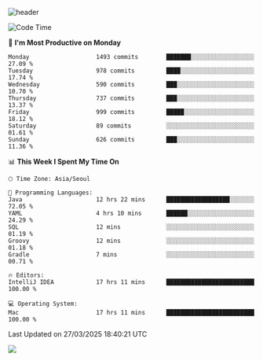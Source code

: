 ![header](https://capsule-render.vercel.app/api?type=Egg&color=timeAuto&height=300&section=header&text=PoPo&fontSize=90&animation=fadeIn)

  <!--START_SECTION:waka-->
![Code Time](http://img.shields.io/badge/Code%20Time-2%2C590%20hrs%2010%20mins-blue)

📅 **I'm Most Productive on Monday** 

```text
Monday                   1493 commits        ███████░░░░░░░░░░░░░░░░░░   27.09 % 
Tuesday                  978 commits         ████░░░░░░░░░░░░░░░░░░░░░   17.74 % 
Wednesday                590 commits         ███░░░░░░░░░░░░░░░░░░░░░░   10.70 % 
Thursday                 737 commits         ███░░░░░░░░░░░░░░░░░░░░░░   13.37 % 
Friday                   999 commits         █████░░░░░░░░░░░░░░░░░░░░   18.12 % 
Saturday                 89 commits          ░░░░░░░░░░░░░░░░░░░░░░░░░   01.61 % 
Sunday                   626 commits         ███░░░░░░░░░░░░░░░░░░░░░░   11.36 % 
```


📊 **This Week I Spent My Time On** 

```text
🕑︎ Time Zone: Asia/Seoul

💬 Programming Languages: 
Java                     12 hrs 22 mins      ██████████████████░░░░░░░   72.05 % 
YAML                     4 hrs 10 mins       ██████░░░░░░░░░░░░░░░░░░░   24.29 % 
SQL                      12 mins             ░░░░░░░░░░░░░░░░░░░░░░░░░   01.19 % 
Groovy                   12 mins             ░░░░░░░░░░░░░░░░░░░░░░░░░   01.18 % 
Gradle                   7 mins              ░░░░░░░░░░░░░░░░░░░░░░░░░   00.71 % 

🔥 Editors: 
IntelliJ IDEA            17 hrs 11 mins      █████████████████████████   100.00 % 

💻 Operating System: 
Mac                      17 hrs 11 mins      █████████████████████████   100.00 % 
```


 Last Updated on 27/03/2025 18:40:21 UTC
<!--END_SECTION:waka-->



<img src="https://capsule-render.vercel.app/api?type=Egg&color=timeAuto&height=300&section=footer&text=PoPo&fontSize=90&animation=fadeIn&reversal=true" />
